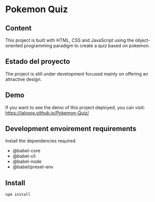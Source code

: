 # Pokemon Quiz

## Content
This project is built with HTML, CSS and JavaScript using the object-oriented programming paradigm to
create a quiz based on pokemon.


## Estado del proyecto

The project is still under development focused mainly on offering an attractive design.



## Demo 


If you want to see the demo of this project deployed, you can visit: <https://laloxox.github.io/Pokemon-Quiz/> 



## Development envoirement requirements

Install the dependencies required

- @babel-core
- @babel-cli
- @babel-node
- @babel/preset-env


## Install 

`npm install`